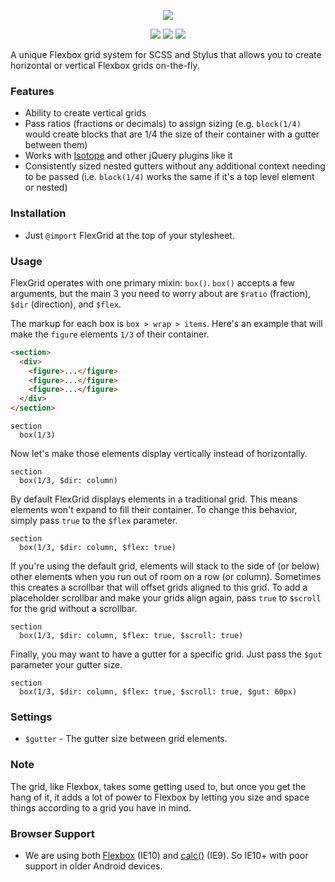 <p align="center">
  <img src="http://corysimmons.github.io/flexgrid/img/flexgrid-logo.svg">
</p>

<p align="center">
  <img src="https://img.shields.io/npm/v/flexgrid.svg">
  <img src="https://img.shields.io/bower/v/flex-grid.svg">
  <img src="http://img.shields.io/npm/dm/flexgrid.svg">
</p>

A unique Flexbox grid system for SCSS and Stylus that allows you to create horizontal or vertical Flexbox grids on-the-fly.


### Features

- Ability to create vertical grids
- Pass ratios (fractions or decimals) to assign sizing (e.g. `block(1/4)` would create blocks that are 1/4 the size of their container with a gutter between them)
- Works with [Isotope](http://isotope.metafizzy.co/) and other jQuery plugins like it
- Consistently sized nested gutters without any additional context needing to be passed (i.e. `block(1/4)` works the same if it's a top level element or nested)


### Installation

- Just `@import` FlexGrid at the top of your stylesheet.


### Usage

FlexGrid operates with one primary mixin: `box()`. `box()` accepts a few arguments, but the main 3 you need to worry about are `$ratio` (fraction), `$dir` (direction), and `$flex`.

The markup for each box is `box > wrap > items`. Here's an example that will make the `figure` elements `1/3` of their container.

```html
<section>
  <div>
    <figure>...</figure>
    <figure>...</figure>
    <figure>...</figure>
  </div>
</section>
```

```stylus
section
  box(1/3)
```

Now let's make those elements display vertically instead of horizontally.

```stylus
section
  box(1/3, $dir: column)
```

By default FlexGrid displays elements in a traditional grid. This means elements won't expand to fill their container. To change this behavior, simply pass `true` to the `$flex` parameter.

```stylus
section
  box(1/3, $dir: column, $flex: true)
```

If you're using the default grid, elements will stack to the side of (or below) other elements when you run out of room on a row (or column). Sometimes this creates a scrollbar that will offset grids aligned to this grid. To add a placeholder scrollbar and make your grids align again, pass `true` to `$scroll` for the grid without a scrollbar.

```stylus
section
  box(1/3, $dir: column, $flex: true, $scroll: true)
```

Finally, you may want to have a gutter for a specific grid. Just pass the `$gut` parameter your gutter size.

```stylus
section
  box(1/3, $dir: column, $flex: true, $scroll: true, $gut: 60px)
```


### Settings

- `$gutter` - The gutter size between grid elements.


### Note

The grid, like Flexbox, takes some getting used to, but once you get the hang of it, it adds a lot of power to Flexbox by letting you size and space things according to a grid you have in mind.


### Browser Support

- We are using both [Flexbox](http://caniuse.com/#feat=flexbox) (IE10) and [calc()](http://caniuse.com/#feat=calc) (IE9). So IE10+ with poor support in older Android devices.
